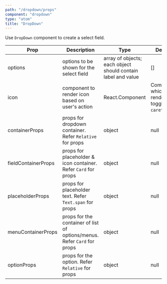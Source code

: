 ```yaml
---
path: "/dropdown/props"
component: "dropdown"
type: "atom"
title: "DropDown"
---
```


Use `DropDown` component to create a select field.

| Prop | Description | Type | Default |
| ------ | ----------- | ---- | ------- |
| options | options to be shown for the select field | array of objects; each object should contain label and value | [] |
| icon | component to render icon based on user's action | React.Component | Component which renders toggleable `caret` icon |
| containerProps | props for dropdown container. Refer `Relative` for props | object | null |
| fieldContainerProps | props for placeholder & icon container. Refer `Card` for props | object | null |
| placeholderProps | props for placeholder text. Refer `Text.span` for props | object | null |
| menuContainerProps | props for the container of list of options/menus. Refer `Card` for props  | object | null |
| optionProps | props for the option. Refer `Relative` for props | object | null |

